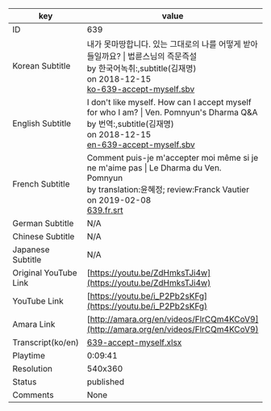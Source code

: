 |  key  |  value  |
|-------|---------|
| ID            | 639 |
| Korean Subtitle | 내가 못마땅합니다. 있는 그대로의 나를 어떻게 받아들일까요? \| 법륜스님의 즉문즉설<br>by 한국어녹취:,subtitle(김재명)<br>on 2018-12-15<br>[ko-639-accept-myself.sbv](https://github.com/jungtosociety/dharma-qna/raw/master/sub/639/ko-639-accept-myself.sbv)<br>|
| English Subtitle | I don't like myself. How can I accept myself for who I am? \| Ven. Pomnyun's Dharma Q&A<br>by 번역:,subtitle(김재명)<br>on 2018-12-15<br>[en-639-accept-myself.sbv](https://github.com/jungtosociety/dharma-qna/raw/master/sub/639/en-639-accept-myself.sbv)<br>|
| French Subtitle | Comment puis-je m'accepter moi même si je ne m'aime pas \| Le Dharma du Ven. Pomnyun<br>by translation:윤혜정; review:Franck Vautier<br>on 2019-02-08<br>[639.fr.srt](https://github.com/jungtosociety/dharma-qna/raw/master/sub/639/639.fr.srt)<br>|
| German Subtitle | N/A |
| Chinese Subtitle | N/A |
| Japanese Subtitle | N/A |
| Original YouTube Link  | [https://youtu.be/ZdHmksTJi4w](https://youtu.be/ZdHmksTJi4w) |
| YouTube Link  | [https://youtu.be/i_P2Pb2sKFg](https://youtu.be/i_P2Pb2sKFg) |
| Amara Link    | [http://amara.org/en/videos/FlrCQm4KCoV9](http://amara.org/en/videos/FlrCQm4KCoV9) |
| Transcript(ko/en) | [639-accept-myself.xlsx](https://github.com/jungtosociety/dharma-qna/raw/master/sub/639/639-accept-myself.xlsx) |
| Playtime | 0:09:41 |
| Resolution | 540x360|
| Status | published |
| Comments | None |
